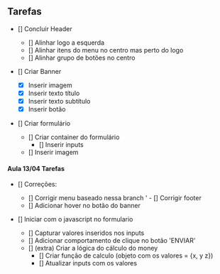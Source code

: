 ## Tarefas

- [] Concluir Header
    - [] Alinhar logo a esquerda
    - [] Alinhar itens do menu no centro mas perto do logo
    - [] Alinhar grupo de botões no centro

- [] Criar Banner
    - [x] Inserir imagem
    - [x] Inserir texto título
    - [x] Inserir texto subtítulo
    - [x] Inserir botão

- [] Criar formulário
    - [] Criar container do formulário
        - [] Inserir inputs
    - [] Inserir imagem



#### Aula 13/04 Tarefas

- [] Correções:
    - [] Corrigir menu baseado nessa branch
'   - [] Corrigir footer
    - [] Adicionar hover no botão do banner

- [] Iniciar com o javascript no formulario
    - [] Capturar valores inseridos nos inputs
    - [] Adicionar comportamento de clique no botão 'ENVIAR'
    - [] (extra) Criar a lógica do cálculo do money
        - [] Criar função de calculo (objeto com os valores = {x, y z})
        - [] Atualizar inputs com os valores